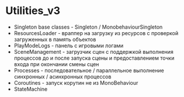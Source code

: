 # Utilities_v3

* Singleton base classes - Singleton<T> / MonobehaviourSingleton<T>
* ResourcesLoader - враппер на загрузку из ресурсов с проверкой загруженных в память объектов
* PlayModeLogs - панель с игровыми логами
* SceneManagement - загрузчик сцен с поддержкой выполнения процессов до и после запуска сцены и предоставлением точки входа при окончании смены сцен
* Processes - последовательное / параллельное выполнение синхронных / асинхронных процессов
* Coroutines - запуск корутин не из MonoBehaviour
* StateMachine
